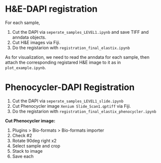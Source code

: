# H&E-DAPI registration

For each sample,
1. Cut the DAPI via ```seperate_samples_LEVEL1.ipynb``` and save TIFF and anndata objects.
2. Cut H&E images via Fiji.
3. Do the registarion with ```registration_final_elastix.ipynb```

As for visualization, we need to read the anndata for each sample, then attach the corresponding registared H&E image to it as in ```plot_example.ipynb```.


# Phenocycler-DAPI Registration

1. Cut the DAPI via ```seperate_samples_LEVEL1_slide.ipynb```
2. Cut Phenocycler image ```Xenium Slide_Scan1.qptiff``` via Fiji.
3. Do the registarion with ```registration_final_elastix_phenocycler.ipynb```


**Cut Phenocycler image:**

1. Plugins > Bio-formats > Bio-formats importer
2. Check #2
3. Rotate 90deg right x2
4. Select sample and crop
5. Stack to image
6. Save each
